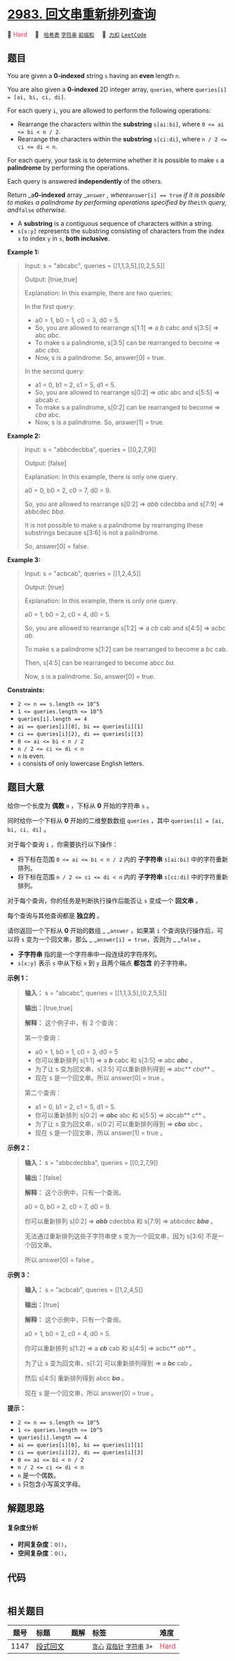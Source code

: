 # [2983. 回文串重新排列查询](https://2xiao.github.io/leetcode-js/problem/2983.html)

🔴 <font color=#ff334b>Hard</font>&emsp; 🔖&ensp; [`哈希表`](/tag/hash-table.md) [`字符串`](/tag/string.md) [`前缀和`](/tag/prefix-sum.md)&emsp; 🔗&ensp;[`力扣`](https://leetcode.cn/problems/palindrome-rearrangement-queries) [`LeetCode`](https://leetcode.com/problems/palindrome-rearrangement-queries)

## 题目

You are given a **0-indexed** string `s` having an **even** length `n`.

You are also given a **0-indexed** 2D integer array, `queries`, where
`queries[i] = [ai, bi, ci, di]`.

For each query `i`, you are allowed to perform the following operations:

  * Rearrange the characters within the **substring** `s[ai:bi]`, where `0 <= ai <= bi < n / 2`.
  * Rearrange the characters within the **substring** `s[ci:di]`, where `n / 2 <= ci <= di < n`.

For each query, your task is to determine whether it is possible to make `s` a
**palindrome** by performing the operations.

Each query is answered **independently** of the others.

Return _a**0-indexed** array _`answer` _, where_`answer[i] == true` _if it is
possible to make_`s` _a palindrome by performing operations specified by
the_`ith` _query, and_`false` _otherwise._

  * A **substring** is a contiguous sequence of characters within a string.
  * `s[x:y]` represents the substring consisting of characters from the index `x` to index `y` in `s`, **both inclusive**.



**Example 1:**

> Input: s = "abcabc", queries = [[1,1,3,5],[0,2,5,5]]
> 
> Output: [true,true]
> 
> Explanation: In this example, there are two queries:
> 
> In the first query:
> - a0 = 1, b0 = 1, c0 = 3, d0 = 5.
> - So, you are allowed to rearrange s[1:1] => a _b_ cabc and s[3:5] => abc _abc_.
> - To make s a palindrome, s[3:5] can be rearranged to become => abc _cba_.
> - Now, s is a palindrome. So, answer[0] = true.
> 
> In the second query:
> - a1 = 0, b1 = 2, c1 = 5, d1 = 5.
> - So, you are allowed to rearrange s[0:2] => _abc_ abc and s[5:5] => abcab _c_.
> - To make s a palindrome, s[0:2] can be rearranged to become => _cba_ abc.
> - Now, s is a palindrome. So, answer[1] = true.

**Example 2:**

> Input: s = "abbcdecbba", queries = [[0,2,7,9]]
> 
> Output: [false]
> 
> Explanation: In this example, there is only one query.
> 
> a0 = 0, b0 = 2, c0 = 7, d0 = 9.
> 
> So, you are allowed to rearrange s[0:2] => _abb_ cdecbba and s[7:9] => abbcdec _bba_.
> 
> It is not possible to make s a palindrome by rearranging these substrings because s[3:6] is not a palindrome.
> 
> So, answer[0] = false.

**Example 3:**

> Input: s = "acbcab", queries = [[1,2,4,5]]
> 
> Output: [true]
> 
> Explanation: In this example, there is only one query.
> 
> a0 = 1, b0 = 2, c0 = 4, d0 = 5.
> 
> So, you are allowed to rearrange s[1:2] => a _cb_ cab and s[4:5] => acbc _ab_.
> 
> To make s a palindrome s[1:2] can be rearranged to become a _bc_ cab.
> 
> Then, s[4:5] can be rearranged to become abcc _ba_.
> 
> Now, s is a palindrome. So, answer[0] = true.



**Constraints:**

  * `2 <= n == s.length <= 10^5`
  * `1 <= queries.length <= 10^5`
  * `queries[i].length == 4`
  * `ai == queries[i][0], bi == queries[i][1]`
  * `ci == queries[i][2], di == queries[i][3]`
  * `0 <= ai <= bi < n / 2`
  * `n / 2 <= ci <= di < n `
  * `n` is even.
  * `s` consists of only lowercase English letters.


## 题目大意

给你一个长度为 **偶数**  `n` ，下标从 **0**  开始的字符串 `s` 。

同时给你一个下标从 **0**  开始的二维整数数组 `queries` ，其中 `queries[i] = [ai, bi, ci, di]` 。

对于每个查询 `i` ，你需要执行以下操作：

  * 将下标在范围 `0 <= ai <= bi < n / 2` 内的 **子字符串**  `s[ai:bi]` 中的字符重新排列。
  * 将下标在范围 `n / 2 <= ci <= di < n` 内的 **子字符串**  `s[ci:di]` 中的字符重新排列。

对于每个查询，你的任务是判断执行操作后能否让 `s` 变成一个 **回文串** 。

每个查询与其他查询都是 **独立的**  。

请你返回一个下标从 **0**  开始的数组 _ _`answer` ，如果第 `i` 个查询执行操作后，可以将 `s` 变为一个回文串，那么 _
_`answer[i] = true`，否则为 _ _`false` 。

  * **子字符串**  指的是一个字符串中一段连续的字符序列。
  * `s[x:y]` 表示 `s` 中从下标 `x` 到 `y` 且两个端点 **都包含**  的子字符串。



**示例 1：**

> 
> 
> 
> 
> 
> **输入：** s = "abcabc", queries = [[1,1,3,5],[0,2,5,5]]
> 
> **输出：**[true,true]
> 
> **解释：** 这个例子中，有 2 个查询：
> 
> 第一个查询：
> - a0 = 1, b0 = 1, c0 = 3, d0 = 5
> - 你可以重新排列 s[1:1] => a _**b**_ cabc 和 s[3:5] => abc _**abc**_  。
> - 为了让 s 变为回文串，s[3:5] 可以重新排列得到 => abc** _cba_** 。
> - 现在 s 是一个回文串。所以 answer[0] = true 。
> 
> 第二个查询：
> - a1 = 0, b1 = 2, c1 = 5, d1 = 5.
> - 你可以重新排列 s[0:2] => _**abc**_ abc 和 s[5:5] => abcab** _c_**  。
> - 为了让 s 变为回文串，s[0:2] 可以重新排列得到 => _**cba**_ abc 。
> - 现在 s 是一个回文串，所以 answer[1] = true 。
> 
> 

**示例 2：**

> 
> 
> 
> 
> 
> **输入：** s = "abbcdecbba", queries = [[0,2,7,9]]
> 
> **输出：**[false]
> 
> **解释：** 这个示例中，只有一个查询。
> 
> a0 = 0, b0 = 2, c0 = 7, d0 = 9.
> 
> 你可以重新排列 s[0:2] => _**abb**_ cdecbba 和 s[7:9] => abbcdec _**bba**_  。
> 
> 无法通过重新排列这些子字符串使 s 变为一个回文串，因为 s[3:6] 不是一个回文串。
> 
> 所以 answer[0] = false 。

**示例 3：**

> 
> 
> 
> 
> 
> **输入：** s = "acbcab", queries = [[1,2,4,5]]
> 
> **输出：**[true]
> 
> **解释：** 这个示例中，只有一个查询。
> 
> a0 = 1, b0 = 2, c0 = 4, d0 = 5.
> 
> 你可以重新排列 s[1:2] => a _**cb**_ cab 和 s[4:5] => acbc** _ab_**  。
> 
> 为了让 s 变为回文串，s[1:2] 可以重新排列得到 => a _**bc**_ cab 。
> 
> 然后 s[4:5] 重新排列得到 abcc _**ba**_  。
> 
> 现在 s 是一个回文串，所以 answer[0] = true 。



**提示：**

  * `2 <= n == s.length <= 10^5`
  * `1 <= queries.length <= 10^5`
  * `queries[i].length == 4`
  * `ai == queries[i][0], bi == queries[i][1]`
  * `ci == queries[i][2], di == queries[i][3]`
  * `0 <= ai <= bi < n / 2`
  * `n / 2 <= ci <= di < n `
  * `n` 是一个偶数。
  * `s` 只包含小写英文字母。


## 解题思路

#### 复杂度分析

- **时间复杂度**：`O()`，
- **空间复杂度**：`O()`，

## 代码

```javascript

```

## 相关题目

<!-- prettier-ignore -->
| 题号 | 标题 | 题解 | 标签 | 难度 |
| :------: | :------ | :------: | :------ | :------ |
| 1147 | [段式回文](https://leetcode.com/problems/longest-chunked-palindrome-decomposition) |  |  [`贪心`](/tag/greedy.md) [`双指针`](/tag/two-pointers.md) [`字符串`](/tag/string.md) `3+` | <font color=#ff334b>Hard</font> |